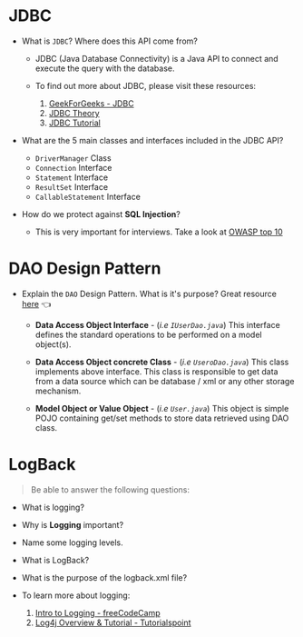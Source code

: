 # JDBC
- What is `JDBC`? Where does this API come from?
  - JDBC (Java Database Connectivity) is a Java API to connect and execute the query with the database.

  - To find out more about JDBC, please visit these resources:
    1. [GeekForGeeks - JDBC](https://www.geeksforgeeks.org/introduction-to-jdbc/)
    2. [JDBC Theory](https://www.youtube.com/watch?v=y_YxwyYRJek)
    3. [JDBC Tutorial](https://www.youtube.com/watch?v=5vzCjvUwMXg)

- What are the 5 main classes and interfaces included in the JDBC API?
  - `DriverManager` Class
  - `Connection` Interface
  - `Statement` Interface
  - `ResultSet` Interface
  - `CallableStatement` Interface

- How do we protect against **SQL Injection**?
  - This is very important for interviews.  Take a look at [OWASP top 10](https://owasp.org/www-project-top-ten/)

# DAO Design Pattern
- Explain the `DAO` Design Pattern.  What is it's purpose? Great resource [here](https://www.tutorialspoint.com/design_pattern/data_access_object_pattern.htm) 👈
  - **Data Access Object Interface** - (*i.e `IUserDao.java`*) This interface defines the standard operations to be performed on a model object(s).
  
  - **Data Access Object concrete Class** - (*i.e `UseroDao.java`*) This class implements above interface. This class is responsible to get data from a data source which can be database / xml or any other storage mechanism.
  
  - **Model Object or Value Object** - (*i.e `User.java`*) This object is simple POJO containing get/set methods to store data retrieved using DAO class.

# LogBack
> Be able to answer the following questions:
  - What is logging?
  - Why is **Logging** important?
  - Name some logging levels.
  - What is LogBack?
  - What is the purpose of the logback.xml file?

- To learn more about logging:
  1. [Intro to Logging - freeCodeCamp](https://www.freecodecamp.org/news/you-should-have-better-logging-now-fbab2f667fac/)
  2. [Log4j Overview & Tutorial - Tutorialspoint](https://www.tutorialspoint.com/log4j/index.htm)